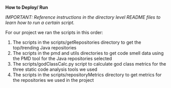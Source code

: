 **How to Deploy/ Run**

_IMPORTANT: Reference instructions in the directory level README files to learn how to run a certain script._

For our project we ran the scripts in this order:
1) The scripts in the scripts/getRepositories directory to get the top/trending Java repositories
2) The scripts in the pmd and utils directories to get code smell data using the PMD tool for the Java repositories selected
3) The scripts/godClassCalc.py script to calculate god class metrics for the three static code analysis tools we used
4) The scripts in the scripts/repositoryMetrics directory to get metrics for the repositories we used in the project

